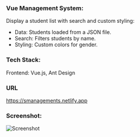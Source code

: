 ### Vue Management System:
Display a student list with search and custom styling:

- Data: Students loaded from a JSON file.
- Search: Filters students by name.
- Styling: Custom colors for gender.

### Tech Stack:
Frontend: Vue.js, Ant Design

### URL
https://smanagements.netlify.app

### Screenshot:
![Screenshot](https://github.com/Mirza-Hassan/Vue__Management_system/assets/17096257/e6d179d5-13e7-4b4b-afb6-873773d77080)
